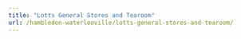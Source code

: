 ```yaml
---
title: "Lotts General Stores and Tearoom"
url: /hambledon-waterlooville/lotts-general-stores-and-tearoom/
---
```

